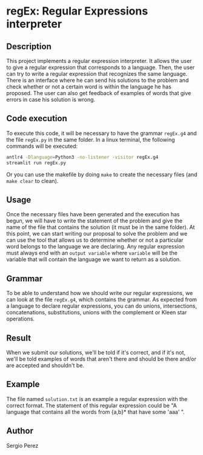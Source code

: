 # regEx: Regular Expressions interpreter

## Description

This project implements a regular expression interpreter. It allows the user to give a regular expression that corresponds to a language. Then, the user can try to write a regular expression that recognizes the same language. There is an interface where he can send his solutions to the problem and check whether or not a certain word is within the language he has proposed. The user can also get feedback of examples of words that give errors in case his solution is wrong.

## Code execution

To execute this code, it will be necessary to have the grammar `regEx.g4` and the file `regEx.py` in the same folder. In a linux terminal, the following commands will be executed:

```bash
antlr4 -Dlanguage=Python3 -no-listener -visitor regEx.g4
streamlit run regEx.py
```
Or you can use the makefile by doing `make` to create the necessary files (and `make clear` to clean).

## Usage

Once the necessary files have been generated and the execution has begun, we will have to write the statement of the problem and give the name of the file that contains the solution (it must be in the same folder). At this point, we can start writing our proposal to solve the problem and we can use the tool that allows us to determine whether or not a particular word belongs to the language we are declaring.
Any regular expression must always end with an `output variable` where `variable` will be the variable that will contain the language we want to return as a solution.

## Grammar

To be able to understand how we should write our regular expressions, we can look at the file `regEx.g4`, which contains the grammar. As expected from a language to declare regular expressions, you can do unions, intersections, concatenations, substitutions, unions with the complement or Kleen star operations.

## Result

When we submit our solutions, we'll be told if it's correct, and if it's not, we'll be told examples of words that aren't there and should be there and/or are accepted and shouldn't be.

## Example

The file named `solution.txt` is an example a regular expression with the correct format. The statement of this regular expression could be "A language that contains all the words from {a,b}* that have some 'aaa' ".

## Author

Sergio Perez

